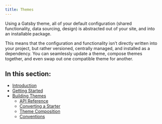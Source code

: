 ```yaml
---
title: Themes
---
```


Using a Gatsby theme, all of your default configuration (shared functionality, data sourcing, design) is abstracted out of your site, and into an installable package.

This means that the configuration and functionality isn’t directly written into your project, but rather versioned, centrally managed, and installed as a dependency. You can seamlessly update a theme, compose themes together, and even swap out one compatible theme for another.

<!-- This will get swapped for guidelist, when it launches in the sidebar -->

## In this section:

- [Introduction](/docs/themes/introduction/)
- [Getting Started](/docs/themes/getting-started/)
- [Building Themes](/docs/themes/building-themes/)
  - [API Reference](/docs/themes/api-reference/)
  - [Converting a Starter](/docs/themes/converting-a-starter/)
  - [Theme Composition](/docs/themes/theme-composition/)
  - [Conventions](/docs/themes/conventions/)
